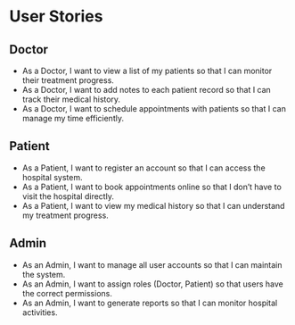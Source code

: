 # User Stories

## Doctor
- As a Doctor, I want to view a list of my patients so that I can monitor their treatment progress.
- As a Doctor, I want to add notes to each patient record so that I can track their medical history.
- As a Doctor, I want to schedule appointments with patients so that I can manage my time efficiently.

## Patient
- As a Patient, I want to register an account so that I can access the hospital system.
- As a Patient, I want to book appointments online so that I don’t have to visit the hospital directly.
- As a Patient, I want to view my medical history so that I can understand my treatment progress.

## Admin
- As an Admin, I want to manage all user accounts so that I can maintain the system.
- As an Admin, I want to assign roles (Doctor, Patient) so that users have the correct permissions.
- As an Admin, I want to generate reports so that I can monitor hospital activities.

